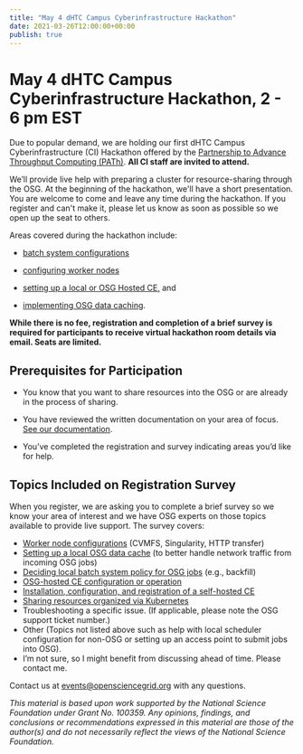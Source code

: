 ```yaml
---
title: "May 4 dHTC Campus Cyberinfrastructure Hackathon" 
date: 2021-03-26T12:00:00+00:00
publish: true
--- 
```

# May 4 dHTC Campus Cyberinfrastructure Hackathon, 2 - 6 pm EST

Due to popular demand, we are holding our first dHTC Campus Cyberinfrastructure (CI) Hackathon offered by the [Partnership to Advance Throughput Computing (PATh)](https://path-cc.io/). **All CI staff are invited to attend.**

We’ll provide live help with preparing a cluster for resource-sharing through the OSG. At the beginning of the hackathon, we'll have a short presentation.  You are welcome to come and leave any time during the hackathon. If you register and can't make it, please let us know as soon as possible so we open up the seat to others.  

Areas covered during the hackathon include:
- [batch system configurations](https://opensciencegrid.org/docs/compute-element/install-htcondor-ce/) 

- [configuring worker nodes](https://opensciencegrid.org/docs/detailed-overview/#adding-osg-software-to-worker-nodes)

- [setting up a local or OSG Hosted CE,](https://opensciencegrid.org/docs/detailed-overview/#installing-and-configuring-the-compute-entrypoint) and

- [implementing OSG data caching](https://opensciencegrid.org/docs/site-planning/).

**While there is no fee, registration and completion of a brief survey is required for participants to receive virtual hackathon room details via email.  Seats are limited.** 

## Prerequisites for Participation

- You know that you want to share resources into the OSG or are already in the process of sharing.

- You have reviewed the written documentation on your area of focus. [See our documentation](https://opensciencegrid.org/docs/).

- You’ve completed the registration and survey indicating areas you’d like for help.

## Topics Included on Registration Survey

When you register, we are asking you to complete a brief survey so we know your area of interest and we have OSG experts on those topics available to provide live support.  The survey covers:

- [Worker node configurations](https://opensciencegrid.org/docs/worker-node/using-wn/) (CVMFS, Singularity, HTTP transfer)
- [Setting up a local OSG data cache](https://opensciencegrid.org/docs/data/stashcache/install-cache/) (to better handle network traffic from incoming OSG jobs)
- [Deciding local batch system policy for OSG jobs](https://opensciencegrid.org/docs/compute-element/install-htcondor-ce/#batch-systems-other-than-htcondor) (e.g., backfill)
- [OSG-hosted CE configuration or operation](https://opensciencegrid.org/docs/compute-element/install-htcondor-ce/)
- [Installation, configuration, and registration of a self-hosted CE](https://opensciencegrid.org/docs/site-planning/)
- [Sharing resources organized via Kubernetes](https://opensciencegrid.org/docs/data/stashcache/run-stash-origin-container/)
- Troubleshooting a specific issue. (If applicable, please note the OSG support ticket number.)
- Other (Topics not listed above such as help with local scheduler configuration for non-OSG or setting up an access point to submit jobs into OSG).
- I’m not sure, so I might benefit from discussing ahead of time. Please contact me.


Contact us at events@opensciencegrid.org with any questions.

*This material is based upon work supported by the National Science Foundation under Grant No. 100359. Any opinions, findings, and conclusions or recommendations expressed in this material are those of the author(s) and do not necessarily reflect the views of the National Science Foundation.*
